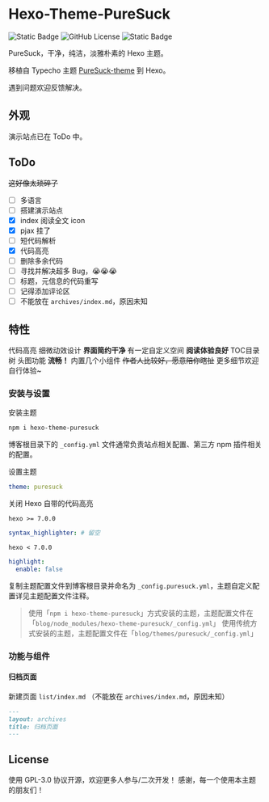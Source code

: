 # Hexo-Theme-PureSuck

![Static Badge](https://img.shields.io/github/v/release/God-2077/hexo-theme-puresuck?color=pink)
![GitHub License](https://img.shields.io/github/license/God-2077/hexo-theme-puresuck?color=pink)
![Static Badge](https://img.shields.io/badge/AUTHOR-Kissablecho-pink)

PureSuck，干净，纯洁，淡雅朴素的 Hexo 主题。

移植自 Typecho 主题 [PureSuck-theme](https://github.com/MoXiaoXi233/PureSuck-theme) 到 Hexo。

遇到问题欢迎反馈解决。

## 外观

演示站点已在 ToDo 中。

## ToDo

~~这好像太琐碎了~~

- [ ] 多语言
- [ ] 搭建演示站点
- [x] index 阅读全文 icon
- [X] pjax 挂了
- [ ] 短代码解析
- [X] 代码高亮
- [ ] 删除多余代码
- [ ] 寻找并解决超多 Bug，😭😭😭
- [ ] 标题，元信息的代码重写
- [ ] 记得添加评论区
- [ ] 不能放在 `archives/index.md`，原因未知

## 特性

代码高亮
细微动效设计
**界面简约干净**
有一定自定义空间
**阅读体验良好**
TOC目录树
头图功能
**流畅！**
内置几个小组件
~~作者人比较好，愿意陪你瞎扯~~
更多细节欢迎自行体验~

### 安装与设置

安装主题

```bash
npm i hexo-theme-puresuck
```

博客根目录下的 `_config.yml` 文件通常负责站点相关配置、第三方 npm 插件相关的配置。

设置主题

```yaml
theme: puresuck
```

关闭 Hexo 自带的代码高亮

`hexo >= 7.0.0`

```yaml
syntax_highlighter: # 留空
```

`hexo < 7.0.0`

```yaml
highlight:
  enable: false
```

复制主题配置文件到博客根目录并命名为 `_config.puresuck.yml`，主题自定义配置详见主题配置文件注释。

>使用「`npm i hexo-theme-puresuck`」方式安装的主题，主题配置文件在「`blog/node_modules/hexo-theme-puresuck/_config.yml`」
>使用传统方式安装的主题，主题配置文件在「`blog/themes/puresuck/_config.yml`」



### 功能与组件

#### 归档页面

新建页面 `list/index.md` （不能放在 `archives/index.md`，原因未知）

```markdown
---
layout: archives
title: 归档页面
---
```


## License

使用 GPL-3.0 协议开源，欢迎更多人参与/二次开发！
感谢，每一个使用本主题的朋友们！
